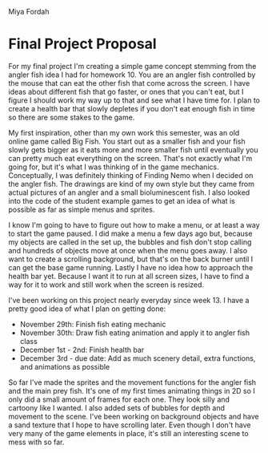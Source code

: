 Miya Fordah

# Final Project Proposal

For my final project I'm creating a simple game concept stemming from the angler fish idea I had for homework 10. You are an angler fish controlled by the mouse that can eat the other fish that come across the screen. I have ideas about different fish that go faster, or ones that you can't eat, but I figure I should work my way up to that and see what I have time for. I plan to create a health bar that slowly depletes if you don't eat enough fish in time so there are some stakes to the game.

My first inspiration, other than my own work this semester, was an old online game called Big Fish. You start out as a smaller fish and your fish slowly gets bigger as it eats more and more smaller fish until eventually you can pretty much eat everything on the screen. That's not exactly what I'm going for, but it's what I was thinking of in the game mechanics. Conceptually, I was definitely thinking of Finding Nemo when I decided on the angler fish. The drawings are kind of my own style but they came from actual pictures of an angler and a small bioluminescent fish. I also looked into the code of the student example games to get an idea of what is possible as far as simple menus and sprites.

I know I'm going to have to figure out how to make a menu, or at least a way to start the game paused. I did make a menu a few days ago but, because my objects are called in the set up, the bubbles and fish don't stop calling and hundreds of objects move at once when the menu goes away. I also want to create a scrolling background, but that's on the back burner until I can get the base game running. Lastly I have no idea how to approach the health bar yet. Because I want it to run at all screen sizes, I have to find a way for it to work and still work when the screen is resized.

I've been working on this project nearly everyday since week 13. I have a pretty good idea of what I plan on getting done:

* November 29th: Finish fish eating mechanic
* November 30th: Draw fish eating animation and apply it to angler fish class
* December 1st - 2nd: Finish health bar
* December 3rd - due date: Add as much scenery detail, extra functions, and animations as possible

So far I've made the sprites and the movement functions for the angler fish and the main prey fish. It's one of my first times animating things in 2D so I only did a small amount of frames for each one. They look silly and cartoony like I wanted. I also added sets of bubbles for depth and movement to the scene. I've been working on background objects and have a sand texture that I hope to have scrolling later. Even though I don't have very many of the game elements in place, it's still an interesting scene to mess with so far.
